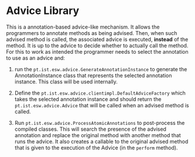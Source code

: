 # Advice Library

This is a annotation-based advice-like mechanism.  It allows the programmers
to annotate methods as being advised.  Then, when such advised method is
called, the associated advice is executed, **instead** of the method.  It is
up to the advice to decide whether to actually call the method.  For this to
work as intended the programmer needs to select the annotation to use as an
advice and:

  1. run the `pt.ist.esw.advice.GenerateAnnotationInstance` to generate the
  AnnotationInstance class that represents the selected annotation instance.
  This class will be used internally.
  
  2. Define the `pt.ist.esw.advice.clientimpl.DefaultAdviceFactory` which
  takes the selected annotation instance and should return the
  `pt.ist.esw.advice.Advice` that will be called when an advised method is
  called.
  
  3. Run `pt.ist.esw.advice.ProcessAtomicAnnotations` to post-process the
  compiled classes.  This will search the presence of the advised annotation
  and replace the original method with another method that runs the advice.
  It also creates a callable to the original advised method that is given to
  the execution of the Advice (in the `perform` method).
  
